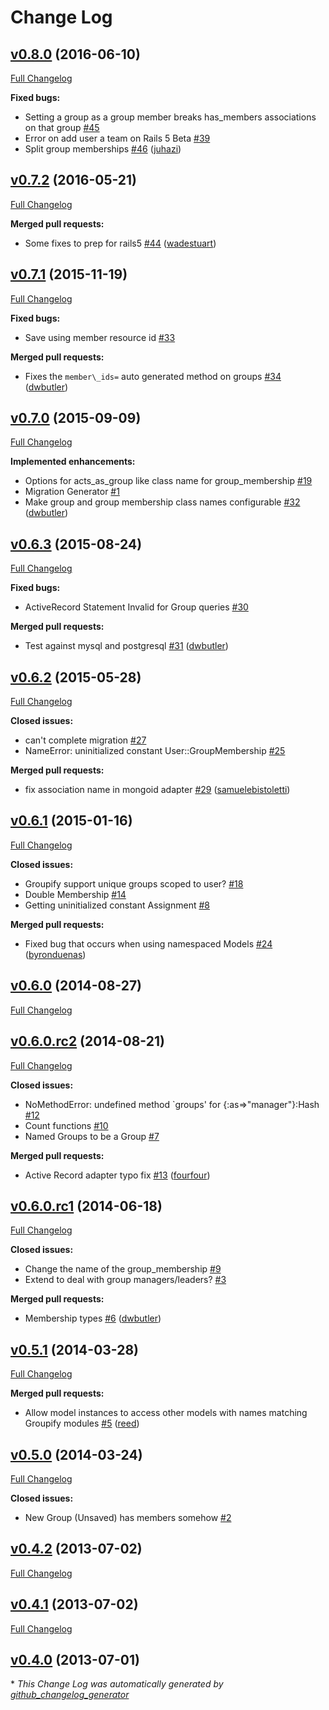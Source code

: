 # Change Log

## [v0.8.0](https://github.com/dwbutler/groupify/tree/v0.8.0) (2016-06-10)
[Full Changelog](https://github.com/dwbutler/groupify/compare/v0.7.2...v0.8.0)

**Fixed bugs:**

- Setting a group as a group member breaks has\_members associations on that group [\#45](https://github.com/dwbutler/groupify/issues/45)
- Error on add user a team on Rails 5 Beta [\#39](https://github.com/dwbutler/groupify/issues/39)
- Split group memberships [\#46](https://github.com/dwbutler/groupify/pull/46) ([juhazi](https://github.com/juhazi))

## [v0.7.2](https://github.com/dwbutler/groupify/tree/v0.7.2) (2016-05-21)
[Full Changelog](https://github.com/dwbutler/groupify/compare/v0.7.1...v0.7.2)

**Merged pull requests:**

-  Some fixes to prep for rails5 [\#44](https://github.com/dwbutler/groupify/pull/44) ([wadestuart](https://github.com/wadestuart))

## [v0.7.1](https://github.com/dwbutler/groupify/tree/v0.7.1) (2015-11-19)
[Full Changelog](https://github.com/dwbutler/groupify/compare/v0.7.0...v0.7.1)

**Fixed bugs:**

- Save using member resource id [\#33](https://github.com/dwbutler/groupify/issues/33)

**Merged pull requests:**

- Fixes the `member\_ids=` auto generated method on groups [\#34](https://github.com/dwbutler/groupify/pull/34) ([dwbutler](https://github.com/dwbutler))

## [v0.7.0](https://github.com/dwbutler/groupify/tree/v0.7.0) (2015-09-09)
[Full Changelog](https://github.com/dwbutler/groupify/compare/v0.6.3...v0.7.0)

**Implemented enhancements:**

- Options for acts\_as\_group like class name for group\_membership [\#19](https://github.com/dwbutler/groupify/issues/19)
- Migration Generator [\#1](https://github.com/dwbutler/groupify/issues/1)
- Make group and group membership class names configurable [\#32](https://github.com/dwbutler/groupify/pull/32) ([dwbutler](https://github.com/dwbutler))

## [v0.6.3](https://github.com/dwbutler/groupify/tree/v0.6.3) (2015-08-24)
[Full Changelog](https://github.com/dwbutler/groupify/compare/v0.6.2...v0.6.3)

**Fixed bugs:**

- ActiveRecord Statement Invalid for Group queries [\#30](https://github.com/dwbutler/groupify/issues/30)

**Merged pull requests:**

- Test against mysql and postgresql [\#31](https://github.com/dwbutler/groupify/pull/31) ([dwbutler](https://github.com/dwbutler))

## [v0.6.2](https://github.com/dwbutler/groupify/tree/v0.6.2) (2015-05-28)
[Full Changelog](https://github.com/dwbutler/groupify/compare/v0.6.1...v0.6.2)

**Closed issues:**

- can't complete migration [\#27](https://github.com/dwbutler/groupify/issues/27)
- NameError: uninitialized constant User::GroupMembership [\#25](https://github.com/dwbutler/groupify/issues/25)

**Merged pull requests:**

- fix association name in mongoid adapter [\#29](https://github.com/dwbutler/groupify/pull/29) ([samuelebistoletti](https://github.com/samuelebistoletti))

## [v0.6.1](https://github.com/dwbutler/groupify/tree/v0.6.1) (2015-01-16)
[Full Changelog](https://github.com/dwbutler/groupify/compare/v0.6.0...v0.6.1)

**Closed issues:**

- Groupify support unique groups scoped to user? [\#18](https://github.com/dwbutler/groupify/issues/18)
- Double Membership [\#14](https://github.com/dwbutler/groupify/issues/14)
- Getting uninitialized constant Assignment [\#8](https://github.com/dwbutler/groupify/issues/8)

**Merged pull requests:**

- Fixed bug that occurs when using namespaced Models [\#24](https://github.com/dwbutler/groupify/pull/24) ([byronduenas](https://github.com/byronduenas))

## [v0.6.0](https://github.com/dwbutler/groupify/tree/v0.6.0) (2014-08-27)
[Full Changelog](https://github.com/dwbutler/groupify/compare/v0.6.0.rc2...v0.6.0)

## [v0.6.0.rc2](https://github.com/dwbutler/groupify/tree/v0.6.0.rc2) (2014-08-21)
[Full Changelog](https://github.com/dwbutler/groupify/compare/v0.6.0.rc1...v0.6.0.rc2)

**Closed issues:**

- NoMethodError: undefined method `groups' for {:as=\>"manager"}:Hash [\#12](https://github.com/dwbutler/groupify/issues/12)
- Count functions [\#10](https://github.com/dwbutler/groupify/issues/10)
- Named Groups to be a Group [\#7](https://github.com/dwbutler/groupify/issues/7)

**Merged pull requests:**

- Active Record adapter typo fix [\#13](https://github.com/dwbutler/groupify/pull/13) ([fourfour](https://github.com/fourfour))

## [v0.6.0.rc1](https://github.com/dwbutler/groupify/tree/v0.6.0.rc1) (2014-06-18)
[Full Changelog](https://github.com/dwbutler/groupify/compare/v0.5.1...v0.6.0.rc1)

**Closed issues:**

- Change the name of the group\_membership [\#9](https://github.com/dwbutler/groupify/issues/9)
- Extend to deal with group managers/leaders? [\#3](https://github.com/dwbutler/groupify/issues/3)

**Merged pull requests:**

- Membership types [\#6](https://github.com/dwbutler/groupify/pull/6) ([dwbutler](https://github.com/dwbutler))

## [v0.5.1](https://github.com/dwbutler/groupify/tree/v0.5.1) (2014-03-28)
[Full Changelog](https://github.com/dwbutler/groupify/compare/v0.5.0...v0.5.1)

**Merged pull requests:**

- Allow model instances to access other models with names matching Groupify modules [\#5](https://github.com/dwbutler/groupify/pull/5) ([reed](https://github.com/reed))

## [v0.5.0](https://github.com/dwbutler/groupify/tree/v0.5.0) (2014-03-24)
[Full Changelog](https://github.com/dwbutler/groupify/compare/v0.4.2...v0.5.0)

**Closed issues:**

- New Group \(Unsaved\) has members somehow [\#2](https://github.com/dwbutler/groupify/issues/2)

## [v0.4.2](https://github.com/dwbutler/groupify/tree/v0.4.2) (2013-07-02)
[Full Changelog](https://github.com/dwbutler/groupify/compare/v0.4.1...v0.4.2)

## [v0.4.1](https://github.com/dwbutler/groupify/tree/v0.4.1) (2013-07-02)
[Full Changelog](https://github.com/dwbutler/groupify/compare/v0.4.0...v0.4.1)

## [v0.4.0](https://github.com/dwbutler/groupify/tree/v0.4.0) (2013-07-01)


\* *This Change Log was automatically generated by [github_changelog_generator](https://github.com/skywinder/Github-Changelog-Generator)*